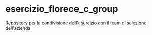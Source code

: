 # esercizio_florece_c_group
Repository per la condivisione dell'esercizio con il team di selezione dell'azienda
